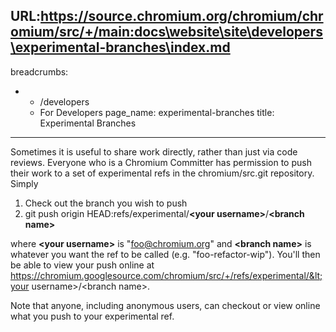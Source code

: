 URL:https://source.chromium.org/chromium/chromium/src/+/main:docs\website\site\developers\experimental-branches\index.md
---
breadcrumbs:
- - /developers
  - For Developers
page_name: experimental-branches
title: Experimental Branches
---

Sometimes it is useful to share work directly, rather than just via code
reviews. Everyone who is a Chromium Committer has permission to push their work
to a set of experimental refs in the chromium/src.git repository. Simply

1.  Check out the branch you wish to push
2.  git push origin HEAD:refs/experimental/**&lt;your
            username&gt;**/**&lt;branch name&gt;**

where **&lt;your username&gt;** is "foo@chromium.org" and **&lt;branch
name&gt;** is whatever you want the ref to be called (e.g. "foo-refactor-wip").
You'll then be able to view your push online at
https://chromium.googlesource.com/chromium/src/+/refs/experimental/&lt;your
username&gt;/&lt;branch name&gt;.

Note that anyone, including anonymous users, can checkout or view online what
you push to your experimental ref.
